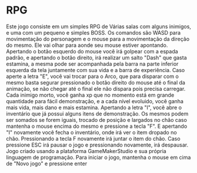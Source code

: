 # RPG
Este jogo consiste em um simples RPG de Várias salas com alguns inimigos, e uma com um pequeno e simples BOSS.
Os comandos são WASD para movimentação do personagem e o mouse para a movimentação da direção do mesmo. Ele vai olhar para aonde seu mouse estiver apontando.
Apertando o botão esquerdo do mouse você irá golpear com a espada padrão, e apertando o botão direito, irá realizar um salto "Dash" que gasta estamina, a mesma pode ser acompanhada pela barra na parte inferior esquerda da tela juntamente com sua vida e a barra de experiência.
Caso aperte a letra "E", você vai trocar para o Arco, que para disparar com o mesmo basta segurar pressionado o botão direito do mouse até o final da animação, se não chegar até o final ele não dispara pois precisa carregar.
Cada inimigo morto, você ganha xp que no momento está em grande quantidade para fácil demonstração, e a cada nível evoluido, você ganha mais vida, mais dano e mais estamina.
Apertando a letra "I", você abre o inventário que já possui alguns itens de demonstração. Os mesmos podem ser somados se forem iguais, trocado de posição e largados no chão caso mantenha o mouse encima do mesmo e pressione a tecla "F". E apertando "I" novamente você fecha o inventário, onde irá ver o item dropado no chão. Pressionando a tecla F novamente irá juntar o item do chão.
Caso pressione ESC irá pausar o jogo e pressionando novamente, irá despausar.
Jogo criado usando a plataforma GameMakerStudio e sua própria linguagem de programação.
Para iniciar o jogo, mantenha o mouse em cima de "Novo jogo" e pressione enter
